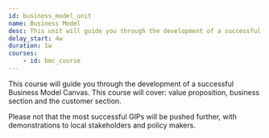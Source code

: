 ```yaml
---
id: business_model_unit
name: Business Model
desc: This unit will guide you through the development of a successful Business Model Canvas
delay_start: 4w
duration: 1w
courses:
    - id: bmc_course
---
```


This course will guide you through the development of a successful Business Model Canvas. This course will cover: value proposition, business section and the customer section. 

Please not that the most successful GIPs will be pushed further, with demonstrations to local stakeholders and policy makers.